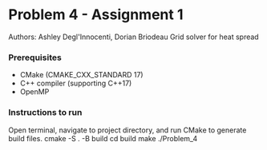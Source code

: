 # Problem 4 - Assignment 1
Authors: Ashley Degl'Innocenti, Dorian Briodeau
Grid solver for heat spread 

### Prerequisites
- CMake (CMAKE_CXX_STANDARD 17)
- C++ compiler (supporting C++17)
- OpenMP 

### Instructions to run
Open terminal, navigate to project directory, and run CMake to generate build files.
cmake -S . -B build
cd build
make
./Problem_4

